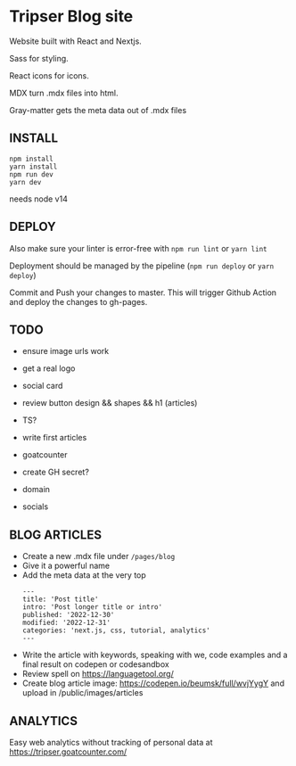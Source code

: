 # Tripser Blog site

Website built with React and Nextjs.

Sass for styling.

React icons for icons.

MDX turn .mdx files into html.

Gray-matter gets the meta data out of .mdx files

## INSTALL

```
npm install
yarn install
npm run dev
yarn dev
```

needs node v14

## DEPLOY

Also make sure your linter is error-free with `npm run lint` or `yarn lint`

Deployment should be managed by the pipeline (`npm run deploy` or `yarn deploy`)

Commit and Push your changes to master.
This will trigger Github Action and deploy the changes to gh-pages.

## TODO

- ensure image urls work
- get a real logo
- social card

- review button design && shapes && h1 (articles)

- TS?
- write first articles

- goatcounter
- create GH secret?
- domain
- socials

## BLOG ARTICLES

- Create a new .mdx file under `/pages/blog`
- Give it a powerful name
- Add the meta data at the very top
  ```
  ---
  title: 'Post title'
  intro: 'Post longer title or intro'
  published: '2022-12-30'
  modified: '2022-12-31'
  categories: 'next.js, css, tutorial, analytics'
  ---
  ```
- Write the article with keywords, speaking with we, code examples and a final result on codepen or codesandbox
- Review spell on https://languagetool.org/
- Create blog article image: https://codepen.io/beumsk/full/wvjYygY and upload in /public/images/articles

## ANALYTICS

Easy web analytics without tracking of personal data at https://tripser.goatcounter.com/
